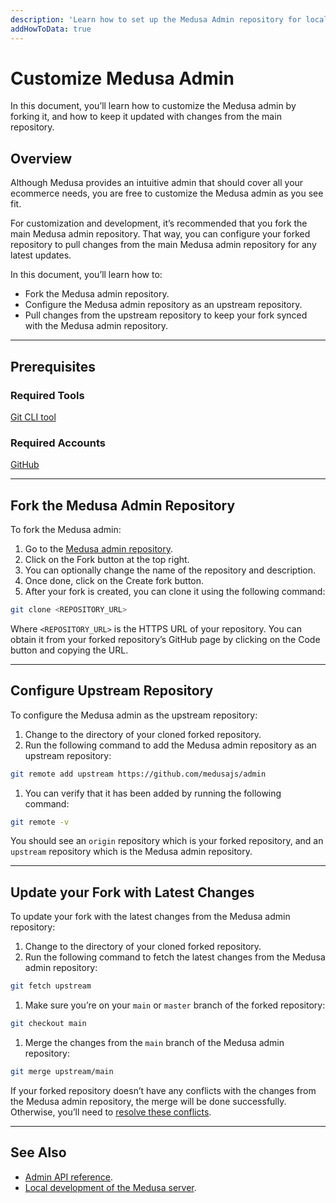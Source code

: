 ```yaml
---
description: 'Learn how to set up the Medusa Admin repository for local development and customization. This includes cloning the GitHub repository and adding an upstream repository.'
addHowToData: true
---
```


# Customize Medusa Admin

In this document, you’ll learn how to customize the Medusa admin by forking it, and how to keep it updated with changes from the main repository.

## Overview

Although Medusa provides an intuitive admin that should cover all your ecommerce needs, you are free to customize the Medusa admin as you see fit.

For customization and development, it’s recommended that you fork the main Medusa admin repository. That way, you can configure your forked repository to pull changes from the main Medusa admin repository for any latest updates.

In this document, you’ll learn how to:

- Fork the Medusa admin repository.
- Configure the Medusa admin repository as an upstream repository.
- Pull changes from the upstream repository to keep your fork synced with the Medusa admin repository.

---

## Prerequisites

### Required Tools

[Git CLI tool](../development/backend/prepare-environment.mdx#git)

### Required Accounts

[GitHub](https://github.com/)

---

## Fork the Medusa Admin Repository

To fork the Medusa admin:

1. Go to the [Medusa admin repository](https://github.com/medusajs/admin).
2. Click on the Fork button at the top right.
3. You can optionally change the name of the repository and description.
4. Once done, click on the Create fork button.
5. After your fork is created, you can clone it using the following command:

```bash
git clone <REPOSITORY_URL>
```

Where `<REPOSITORY_URL>` is the HTTPS URL of your repository. You can obtain it from your forked repository’s GitHub page by clicking on the Code button and copying the URL.

---

## Configure Upstream Repository

To configure the Medusa admin as the upstream repository:

1. Change to the directory of your cloned forked repository. 
2. Run the following command to add the Medusa admin repository as an upstream repository:

```bash
git remote add upstream https://github.com/medusajs/admin
```

1. You can verify that it has been added by running the following command:

```bash
git remote -v
```

You should see an `origin` repository which is your forked repository, and an `upstream` repository which is the Medusa admin repository.

---

## Update your Fork with Latest Changes

To update your fork with the latest changes from the Medusa admin repository:

1. Change to the directory of your cloned forked repository.
2. Run the following command to fetch the latest changes from the Medusa admin repository:

```bash
git fetch upstream
```

1. Make sure you’re on your `main` or `master` branch of the forked repository:

```bash
git checkout main
```

1. Merge the changes from the `main` branch of the Medusa admin repository:

```bash
git merge upstream/main
```

If your forked repository doesn’t have any conflicts with the changes from the Medusa admin repository, the merge will be done successfully. Otherwise, you’ll need to [resolve these conflicts](https://docs.github.com/en/pull-requests/collaborating-with-pull-requests/addressing-merge-conflicts/resolving-a-merge-conflict-using-the-command-line).

---

## See Also

- [Admin API reference](/api/admin).
- [Local development of the Medusa server](../usage/local-development.md).
